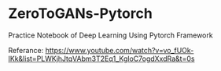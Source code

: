 # ZeroToGANs-Pytorch
Practice Notebook of Deep Learning Using Pytorch Framework

Referance:
https://www.youtube.com/watch?v=vo_fUOk-IKk&list=PLWKjhJtqVAbm3T2Eq1_KgloC7ogdXxdRa&t=0s

